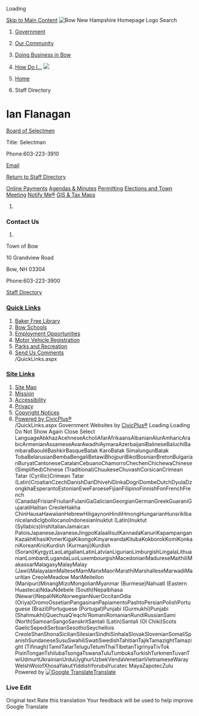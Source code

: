  

Loading

  [Skip to Main Content](https://www.bownh.gov/directory.aspx?EID=183/)   ![Bow New Hampshire Homepage Logo](https://www.bownh.gov/ImageRepository/Document?documentID=6690)  Search 

 1.  [Government](https://www.bownh.gov/27/Government) 
 1.  [Our Community](https://www.bownh.gov/31/Our-Community) 
 1.  [Doing Business in Bow](https://www.bownh.gov/35/Doing-Business-in-Bow) 
 1.  [How Do I...](https://www.bownh.gov/9/How-Do-I) 
  ![](https://www.bownh.gov/ImageRepository/Document?documentID=6692)  

 1.  [Home](https://www.bownh.gov) 
 1. Staff Directory

# Ian Flanagan

   [Board of Selectmen](https://www.bownh.gov/Directory.aspx?DID=22) 

Title: Selectman

Phone:603-223-3910

 [Email](mailto:Iflanagan@bownh.gov)  

 [Return to Staff Directory](https://www.bownh.gov/Directory.aspx) 

  [Online Payments](https://pay.eb2gov.com/BowNH)   [Agendas & Minutes](https://www.bownh.gov/AgendaCenter)   [Permitting](https://www.bownh.gov/568/Permits-Applications)   [Elections and Town Meeting](https://www.bownh.gov/741/Elections)   [Notify Me®](https://www.bownh.gov/list.aspx)   [GIS & Tax Maps](https://www.bownh.gov/172/Tax-MapsGIS)  

 1.    

### Contact Us

 1.    

Town of Bow   

10 Grandview Road   

Bow, NH 03304   

Phone:603-223-3900   

 [Staff Directory](https://www.bownh.gov/directory)    

###  [Quick Links](https://www.bownh.gov/QuickLinks.aspx?CID=48) 

 1.  [Baker Free Library](https://www.bowbakerfreelibrary.org)  
 1.  [Bow Schools](https://www.bownh.gov/257/Schools)  
 1.  [Employment Opportunities](https://www.bownh.gov/Jobs.aspx)  
 1.  [Motor Vehicle Registration](https://www.bownh.gov/216)  
 1.  [Parks and Recreation](https://www.bownh.gov/256/Parks-Recreation)  
 1.  [Send Us Comments](https://www.bownh.gov/FormCenter/Contact-Us-4/Contact-Officials-43)  
 /QuickLinks.aspx 

###  [Site Links](https://www.bownh.gov/QuickLinks.aspx?CID=53) 

 1.  [Site Map](https://www.bownh.gov/sitemap)  
 1.  [Mission](https://www.bownh.gov)  
 1.  [Accessibility](https://www.bownh.gov/Accessibility)  
 1.  [Privacy](https://www.bownh.gov)  
 1.  [Copyright Notices](https://www.bownh.gov/site/copyright)  
 1.  [Powered by CivicPlus®](https://civicplus.com/referral)  
 /QuickLinks.aspx Government Websites by [CivicPlus®](https://connect.civicplus.com/referral)  Loading Loading Do Not Show Again Close Select LanguageAbkhazAcehneseAcholiAfarAfrikaansAlbanianAlurAmharicArabicArmenianAssameseAvarAwadhiAymaraAzerbaijaniBalineseBaluchiBambaraBaouléBashkirBasqueBatak KaroBatak SimalungunBatak TobaBelarusianBembaBengaliBetawiBhojpuriBikolBosnianBretonBulgarianBuryatCantoneseCatalanCebuanoChamorroChechenChichewaChinese (Simplified)Chinese (Traditional)ChuukeseChuvashCorsicanCrimean Tatar (Cyrillic)Crimean Tatar (Latin)CroatianCzechDanishDariDhivehiDinkaDogriDombeDutchDyulaDzongkhaEsperantoEstonianEweFaroeseFijianFilipinoFinnishFonFrenchFrench (Canada)FrisianFriulianFulaniGaGalicianGeorgianGermanGreekGuaraniGujaratiHaitian CreoleHakha ChinHausaHawaiianHebrewHiligaynonHindiHmongHungarianHunsrikIbanIcelandicIgboIlocanoIndonesianInuktut (Latin)Inuktut (Syllabics)IrishItalianJamaican PatoisJapaneseJavaneseJingpoKalaallisutKannadaKanuriKapampanganKazakhKhasiKhmerKigaKikongoKinyarwandaKitubaKokborokKomiKonkaniKoreanKrioKurdish (Kurmanji)Kurdish (Sorani)KyrgyzLaoLatgalianLatinLatvianLigurianLimburgishLingalaLithuanianLombardLugandaLuoLuxembourgishMacedonianMadureseMaithiliMakassarMalagasyMalayMalay (Jawi)MalayalamMalteseMamManxMaoriMarathiMarshalleseMarwadiMauritian CreoleMeadow MariMeiteilon (Manipuri)MinangMizoMongolianMyanmar (Burmese)Nahuatl (Eastern Huasteca)NdauNdebele (South)Nepalbhasa (Newari)NepaliNKoNorwegianNuerOccitanOdia (Oriya)OromoOssetianPangasinanPapiamentoPashtoPersianPolishPortuguese (Brazil)Portuguese (Portugal)Punjabi (Gurmukhi)Punjabi (Shahmukhi)QuechuaQʼeqchiʼRomaniRomanianRundiRussianSami (North)SamoanSangoSanskritSantali (Latin)Santali (Ol Chiki)Scots GaelicSepediSerbianSesothoSeychellois CreoleShanShonaSicilianSilesianSindhiSinhalaSlovakSlovenianSomaliSpanishSundaneseSusuSwahiliSwatiSwedishTahitianTajikTamazightTamazight (Tifinagh)TamilTatarTeluguTetumThaiTibetanTigrinyaTivTok PisinTonganTshilubaTsongaTswanaTuluTumbukaTurkishTurkmenTuvanTwiUdmurtUkrainianUrduUyghurUzbekVendaVenetianVietnameseWarayWelshWolofXhosaYakutYiddishYorubaYucatec MayaZapotecZulu Powered by  [![Google Translate](https://www.gstatic.com/images/branding/googlelogo/1x/googlelogo_color_42x16dp.png)Translate](https://translate.google.com)  

### Live Edit

 Original text Rate this translation Your feedback will be used to help improve Google Translate 
